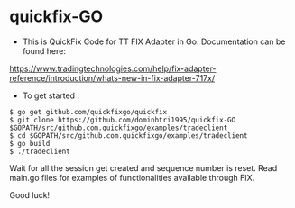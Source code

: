 # quickfix-GO

- This is QuickFix Code for TT FIX Adapter in Go. Documentation can be found here:

https://www.tradingtechnologies.com/help/fix-adapter-reference/introduction/whats-new-in-fix-adapter-717x/

- To get started :
```
$ go get github.com/quickfixgo/quickfix
$ git clone https://github.com/dominhtri1995/quickfix-GO $GOPATH/src/github.com.quickfixgo/examples/tradeclient
$ cd $GOPATH/src/github.com.quickfixgo/examples/tradeclient
$ go build
$ ./tradeclient
```

Wait for all the session get created and sequence number is reset. Read main.go files for examples of functionalities available through FIX. 

Good luck!

